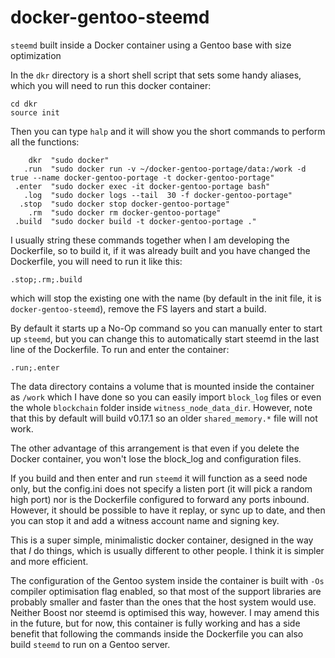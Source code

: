 # docker-gentoo-steemd
`steemd` built inside a Docker container using a Gentoo base with size optimization

In the `dkr` directory is a short shell script that sets some handy aliases, which you
will need to run this docker container:

    cd dkr
    source init

Then you can type `halp` and it will show you the short commands to perform all the 
functions:

        dkr  "sudo docker"
       .run  "sudo docker run -v ~/docker-gentoo-portage/data:/work -d  true --name docker-gentoo-portage -t docker-gentoo-portage"
     .enter  "sudo docker exec -it docker-gentoo-portage bash"
       .log  "sudo docker logs --tail  30 -f docker-gentoo-portage"
      .stop  "sudo docker stop docker-gentoo-portage"
        .rm  "sudo docker rm docker-gentoo-portage"
     .build  "sudo docker build -t docker-gentoo-portage ."

I usually string these commands together when I am developing the Dockerfile, so
to build it, if it was already built and you have changed the Dockerfile, you will need
to run it like this:

    .stop;.rm;.build

which will stop the existing one with the name (by default in the init file, it is
`docker-gentoo-steemd`), remove the FS layers and start a build.

By default it starts up a No-Op command so you can manually enter to start up `steemd`,
but you can change this to automatically start steemd in the last line of the Dockerfile.
To run and enter the container:

    .run;.enter

The data directory contains a volume that is mounted inside the container as `/work`
which I have done so you can easily import `block_log` files or even the whole
`blockchain` folder inside `witness_node_data_dir`. However, note that this by default
will build v0.17.1 so an older `shared_memory.*` file will not work.

The other advantage of this arrangement is that even if you delete the Docker 
container, you won't lose the block_log and configuration files.

If you build and then enter and run `steemd` it will function as a seed node only, but
the config.ini does not specify a listen port (it will pick a random high port)
nor is the Dockerfile configured to forward any ports inbound. However, it should be
possible to have it replay, or sync up to date, and then you can stop it and add
a witness account name and signing key.

This is a super simple, minimalistic docker container, designed in the way that *I* do
things, which is usually different to other people. I think it is simpler and more
efficient.

The configuration of the Gentoo system inside the container is built with `-Os` 
compiler optimisation flag enabled, so that most of the support libraries are probably
smaller and faster than the ones that the host system would use. Neither Boost nor 
steemd is optimised this way, however. I may amend this in the future, but for
now, this container is fully working and has a side benefit that following the 
commands inside the Dockerfile you can also build `steemd` to run on a Gentoo server.
